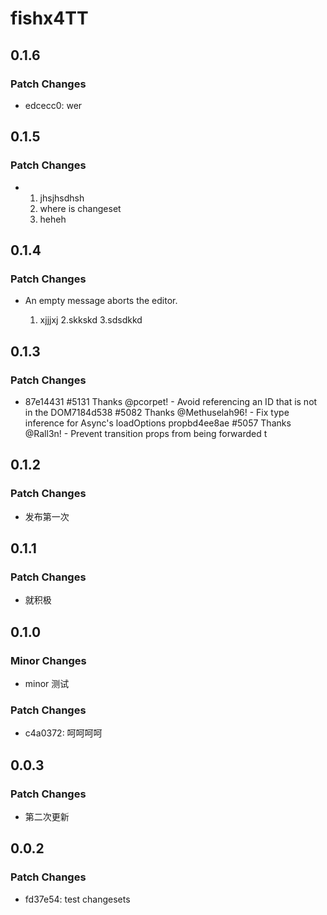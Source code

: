 # fishx4TT

## 0.1.6

### Patch Changes

- edcecc0: wer

## 0.1.5

### Patch Changes

- 1. jhsjhsdhsh
  2. where is changeset
  3. heheh

## 0.1.4

### Patch Changes

- An empty message aborts the editor.

  1. xjjjxj
     2.skkskd
     3.sdsdkkd

## 0.1.3

### Patch Changes

- 87e14431 #5131 Thanks @pcorpet! - Avoid referencing an ID that is not in the DOM7184d538 #5082 Thanks @Methuselah96! - Fix type inference for Async's loadOptions propbd4ee8ae #5057 Thanks @Rall3n! - Prevent transition props from being forwarded t

## 0.1.2

### Patch Changes

- 发布第一次

## 0.1.1

### Patch Changes

- 就积极

## 0.1.0

### Minor Changes

- minor 测试

### Patch Changes

- c4a0372: 呵呵呵呵

## 0.0.3

### Patch Changes

- 第二次更新

## 0.0.2

### Patch Changes

- fd37e54: test changesets

